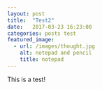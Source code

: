 ```yaml
---
layout: post
title:  "Test2"
date:   2017-03-23 16:23:00
categories: posts test
featured_image:
  - url: /images/thought.jpg
    alt: notepad and pencil
    title: notepad
---
```


This is a test!
